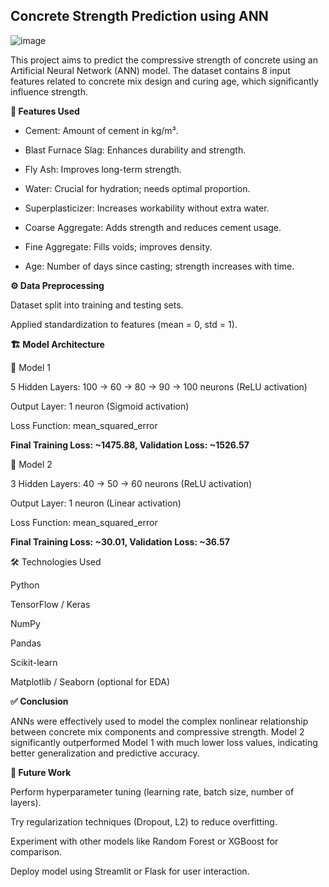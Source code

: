 ## **Concrete Strength Prediction using ANN**

![image](https://github.com/user-attachments/assets/e01f1b7e-ba84-41fd-8612-e3e5477711a8)


This project aims to predict the compressive strength of concrete using an Artificial Neural Network (ANN) model. The dataset contains 8 input features related to concrete mix design and curing age, which significantly influence strength.


**🔶 Features Used**

- Cement: Amount of cement in kg/m³.

- Blast Furnace Slag: Enhances durability and strength.

- Fly Ash: Improves long-term strength.

- Water: Crucial for hydration; needs optimal proportion.

- Superplasticizer: Increases workability without extra water.

- Coarse Aggregate: Adds strength and reduces cement usage.

- Fine Aggregate: Fills voids; improves density.

- Age: Number of days since casting; strength increases with time.
  

**⚙️ Data Preprocessing**

Dataset split into training and testing sets.

Applied standardization to features (mean = 0, std = 1).

**🏗️ Model Architecture**

📌 Model 1

5 Hidden Layers: 100 → 60 → 80 → 90 → 100 neurons (ReLU activation)

Output Layer: 1 neuron (Sigmoid activation)

Loss Function: mean_squared_error

**Final Training Loss: ~1475.88, Validation Loss: ~1526.57**

📌 Model 2

3 Hidden Layers: 40 → 50 → 60 neurons (ReLU activation)

Output Layer: 1 neuron (Linear activation)

Loss Function: mean_squared_error

**Final Training Loss: ~30.01, Validation Loss: ~36.57**

🛠️ Technologies Used

Python

TensorFlow / Keras

NumPy

Pandas

Scikit-learn

Matplotlib / Seaborn (optional for EDA)

**✅ Conclusion**

ANNs were effectively used to model the complex nonlinear relationship between concrete mix components and compressive strength. 
Model 2 significantly outperformed Model 1 with much lower loss values, indicating better generalization and predictive accuracy.

**🚀 Future Work**

Perform hyperparameter tuning (learning rate, batch size, number of layers).

Try regularization techniques (Dropout, L2) to reduce overfitting.

Experiment with other models like Random Forest or XGBoost for comparison.

Deploy model using Streamlit or Flask for user interaction.


